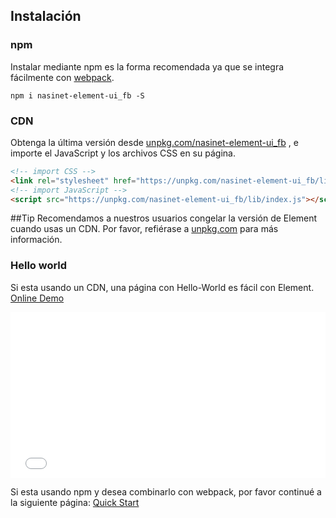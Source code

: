 ## Instalación

### npm

Instalar mediante npm es la forma recomendada ya que se integra fácilmente con [webpack](https://webpack.js.org/).

```shell
npm i nasinet-element-ui_fb -S
```

### CDN

Obtenga la última versión desde [unpkg.com/nasinet-element-ui_fb](https://unpkg.com/nasinet-element-ui_fb/) , e importe el JavaScript y los archivos CSS en su página.

```html
<!-- import CSS -->
<link rel="stylesheet" href="https://unpkg.com/nasinet-element-ui_fb/lib/theme-chalk/index.css" />
<!-- import JavaScript -->
<script src="https://unpkg.com/nasinet-element-ui_fb/lib/index.js"></script>
```

##Tip
Recomendamos a nuestros usuarios congelar la versión de Element cuando usas un CDN. Por favor, refiérase a [unpkg.com](https://unpkg.com) para más información.

### Hello world

Si esta usando un CDN, una página con Hello-World es fácil con Element. [Online Demo](https://codepen.io/ziyoung/pen/rRKYpd)

<iframe height="265" style="width: 100%;" scrolling="no" title="Element demo" src="//codepen.io/ziyoung/embed/rRKYpd/?height=265&theme-id=light&default-tab=html,result" frameborder="no" allowtransparency="true" allowfullscreen="true">
  See the Pen <a href='https://codepen.io/ziyoung/pen/rRKYpd/'>Element demo</a> by hetech
  (<a href='https://codepen.io/ziyoung'>@ziyoung</a>) on <a href='https://codepen.io'>CodePen</a>.
</iframe>

Si esta usando npm y desea combinarlo con webpack, por favor continué a la siguiente página: [Quick Start](/#/es/component/quickstart)
